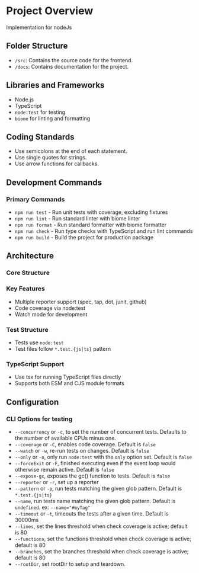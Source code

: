 # Project Overview

Implementation for nodeJs

## Folder Structure

- `/src`: Contains the source code for the frontend.
- `/docs`: Contains documentation for the project.

## Libraries and Frameworks

- Node.js
- TypeScript
- `node:test` for testing
- `biome` for linting and formatting

## Coding Standards

- Use semicolons at the end of each statement.
- Use single quotes for strings.
- Use arrow functions for callbacks.

## Development Commands

### Primary Commands

- `npm run test` - Run unit tests with coverage, excluding fixtures
- `npm run lint` - Run standard linter with biome linter
- `npm run format` - Run standard formatter with biome formatter
- `npm run check` - Run type checks with TypeScript and run lint commands
- `npm run build` - Build the project for production package

## Architecture

### Core Structure

### Key Features

- Multiple reporter support (spec, tap, dot, junit, github)
- Code coverage via node:test
- Watch mode for development

### Test Structure

- Tests use `node:test`
- Test files follow `*.test.{js|ts}` pattern

### TypeScript Support

- Use tsx for running TypeScript files directly
- Supports both ESM and CJS module formats

## Configuration

### CLI Options for testing

- `--concurrency` or `-c`, to set the number of concurrent tests. Defaults to the number of available CPUs minus one.
- `--coverage` or `-C`, enables code coverage. Default is `false`
- `--watch` or `-w`, re-run tests on changes. Default is `false`
- `--only` or `-o`, only run `node:test` with the `only` option set. Default is `false`
- `--forceExit` or `-F`, finished executing even if the event loop would otherwise remain active. Default is `false`
- `--expose-gc`, exposes the gc() function to tests. Default is `false`
- `--reporter` or `-r`, set up a reporter
- `--pattern` or `-p`, run tests matching the given glob pattern. Default is `*.test.{js|ts}`
- `--name`, run tests name matching the given glob pattern. Default is `undefined`. ex: `--name="#myTag"`
- `--timeout` or `-t`, timeouts the tests after a given time. Default is 30000ms
- `--lines`, set the lines threshold when check coverage is active; default is 80
- `--functions`, set the functions threshold when check coverage is active; default is 80
- `--branches`, set the branches threshold when check coverage is active; default is 80
- `--rootDir`, set rootDir to setup and teardown.
